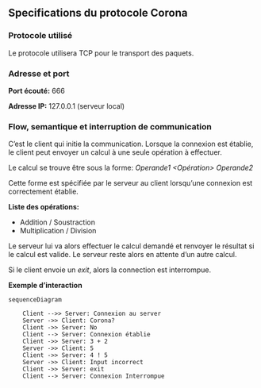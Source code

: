## Specifications du protocole Corona



### Protocole utilisé

Le protocole utilisera TCP pour le transport des paquets. 



### Adresse et port

**Port écouté:** 666

**Adresse IP:** 127.0.0.1 (serveur local)



### Flow, semantique et interruption de communication

C’est le client qui initie la communication. Lorsque la connexion est établie, le client peut envoyer un calcul à une seule opération à effectuer. 

Le calcul se trouve être sous la forme: *Operande1 <Opération> Operande2*

Cette forme est spécifiée par le serveur au client lorsqu’une connexion est correctement établie.



**Liste des opérations:**

- Addition / Soustraction
- Multiplication / Division



Le serveur lui va alors effectuer le calcul demandé et renvoyer le résultat si le calcul est valide. Le serveur reste alors en attente d’un autre calcul.

Si le client envoie un *exit*, alors la connection est interrompue.



**Exemple d’interaction**

```mermaid
sequenceDiagram
	
	Client -->> Server: Connexion au server 
	Server ->> Client: Corona?
	Client ->> Server: No
	Client --> Server: Connexion établie
	Client ->> Server: 3 + 2
	Server ->> Client: 5
	Client ->> Server: 4 ! 5
	Server ->> Client: Input incorrect
	Client ->> Server: exit
	Client --> Server: Connexion Interrompue
```


